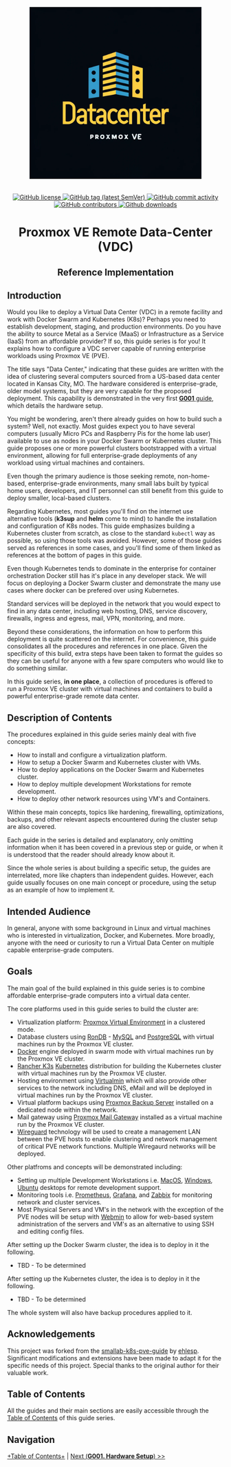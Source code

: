 <div align="center">
  <img alt="Redoc logo" src="./images/logo.png" height="400px" width="400px" />
</div>
<br>
<p align="center">
    <a href="LICENSE.md" target="_blank">
        <img src="https://img.shields.io/badge/license-CC--BY--NC--SA--4.0-black" alt="GitHub license">
    </a>
    <a href="https://github.com/vieo-us/datacenter-pve-guide/releases" target="_blank">
        <img src="https://img.shields.io/github/tag/vieo-us/datacenter-pve-guide" alt="GitHub tag (latest SemVer)">
    </a>
    <a href="https://github.com/vieo-us/datacenter-pve-guide/commits" target="_blank">
        <img src="https://img.shields.io/github/commit-activity/t/vieo-us/datacenter-pve-guide"
        " alt="GitHub commit activity">
    </a>
    <a href="https://github.com/vieo-us/datacenter-pve-guide/graphs/contributors" target="_blank">
        <img src="https://img.shields.io/github/contributors-anon/vieo-us/datacenter-pve-guide" alt="GitHub contributors">
    </a>
    <a href="https://github.com/vieo-us/datacenter-pve-guide/releases" target="_blank">
        <img src=https://img.shields.io/github/downloads/vieo-us/datacenter-pve-guide/total
         alt="Github downloads">
    </a>
</p>
<div align="center">

  # Proxmox VE Remote Data-Center (VDC)
  ## Reference Implementation
</div>

## Introduction

Would you like to deploy a Virtual Data Center (VDC) in a remote facility and work with Docker Swarm and Kubernetes (K8s)? Perhaps you need to establish development, staging, and production environments. Do you have the ability to source Metal as a Service (MaaS) or Infrastructure as a Service (IaaS) from an affordable provider? If so, this guide series is for you! It explains how to configure a VDC server capable of running enterprise workloads using Proxmox VE (PVE).

The title says "Data Center," indicating that these guides are written with the idea of clustering several computers sourced from a US-based data center located in Kansas City, MO. The hardware considered is enterprise-grade, older model systems, but they are very capable for the proposed deployment. This capability is demonstrated in the very first [**G001** guide](G001%20-%20Hardware%20Setup.md), which details the hardware setup.

You might be wondering, aren't there already guides on how to build such a system? Well, not exactly. Most guides expect you to have several computers (usually Micro PCs and Raspberry Pis for the home lab user) available to use as nodes in your Docker Swarm or Kubernetes cluster. This guide proposes one or more powerful clusters bootstrapped with a virtual environment, allowing for full enterprise-grade deployments of any workload using virtual machines and containers.

Even though the primary audience is those seeking remote, non-home-based, enterprise-grade environments, many small labs built by typical home users, developers, and IT personnel can still benefit from this guide to deploy smaller, local-based clusters.

Regarding Kubernetes, most guides you'll find on the internet use alternative tools (**k3sup** and **helm** come to mind) to handle the installation and configuration of K8s nodes. This guide emphasizes building a Kubernetes cluster from scratch, as close to the standard `kubectl` way as possible, so using those tools was avoided. However, some of those guides served as references in some cases, and you'll find some of them linked as references at the bottom of pages in this guide.

Even though Kubernetes tends to dominate in the enterprise for container orchestration Docker still has it's place in any developer stack. We will focus on deploying a Docker Swarm cluster and demonstrate the many use cases where docker can be prefered over using Kubernetes.

Standard services will be deployed in the network that you would expect to find in any data center, including web hosting, DNS, service discovery, firewalls, ingress and egress, mail, VPN, monitoring, and more.

Beyond these considerations, the information on how to perform this deployment is quite scattered on the internet. For convenience, this guide consolidates all the procedures and references in one place. Given the specificity of this build, extra steps have been taken to format the guides so they can be useful for anyone with a few spare computers who would like to do something similar.

In this guide series, **in one place**, a collection of procedures is offered to run a Proxmox VE cluster with virtual machines and containers to build a powerful enterprise-grade remote data center.

## Description of Contents

The procedures explained in this guide series mainly deal with five concepts:

- How to install and configure a virtualization platform.
- How to setup a Docker Swarm and Kubernetes cluster with VMs.
- How to deploy applications on the Docker Swarm and Kubernetes cluster.
- How to deploy multiple development Workstations for remote development.
- How to deploy other network resources using VM's and Containers.

Within these main concepts, topics like hardening, firewalling, optimizations, backups, and other relevant aspects encountered during the cluster setup are also covered.

Each guide in the series is detailed and explanatory, only omitting information when it has been covered in a previous step or guide, or when it is understood that the reader should already know about it.

Since the whole series is about building a specific setup, the guides are interrelated, more like chapters than independent guides. However, each guide usually focuses on one main concept or procedure, using the setup as an example of how to implement it.

## Intended Audience

In general, anyone with some background in Linux and virtual machines who is interested in virtualization, Docker, and Kubernetes. More broadly, anyone with the need or curiosity to run a Virtual Data Center on multiple capable enterprise-grade computers.

## Goals

The main goal of the build explained in this guide series is to combine affordable enterprise-grade computers into a virtual data center.

The core platforms used in this guide series to build the cluster are:

- Virtualization platform: [Proxmox Virtual Environment](https://www.proxmox.com/en/proxmox-virtual-environment/overview) in a clustered mode.
- Database clusters using [RonDB](https://www.rondb.com/) - [MySQL](https://www.mysql.com/) and [PostgreSQL](https://www.postgresql.org/) with virtual machines run by the Proxmox VE cluster.
- [Docker](https://www.docker.com/) engine deployed in swarm mode with virtual machines run by the Proxmox VE cluster.
- [Rancher K3s](https://k3s.io/) [Kubernetes](https://kubernetes.io/) distribution for building the Kubernetes cluster with virtual machines run by the Proxmox VE cluster.
- Hosting environment using [Virtualmin](https://www.virtualmin.com/) which will also provide other services to the network including DNS, eMail and will be deployed in virtual machines run by the Proxmox VE cluster.
- Virtual platform backups using [Proxmox Backup Server](https://www.proxmox.com/en/proxmox-backup-server/overview) installed on a dedicated node within the network.
- Mail gateway using [Proxmox Mail Gateway](https://www.proxmox.com/en/proxmox-mail-gateway/overview) installed as a virtual machine run by the Proxmox VE cluster.
- [Wireguard](https://www.wireguard.com/) technology will be used to create a management LAN between the PVE hosts to enable clustering and network management of critical PVE network functions. Multiple Wiregaurd networks will be deployed.

Other platfroms and concepts will be demonstrated including:
- Setting up multiple Development Workstations i.e. [MacOS](https://www.apple.com/macos/sonoma/), [Windows](https://www.microsoft.com/en-us/windows/windows-11?r=1), [Ubuntu](https://ubuntu.com/desktop) desktops for remote development support.
- Monitoring tools i.e. [Prometheus](https://prometheus.io/), [Grafana](https://grafana.com/grafana/), and [Zabbix](https://www.zabbix.com/) for monitoring network and cluster services.
- Most Physical Servers and VM's in the network with the exception of the PVE nodes will be setup with [Webmin](https://webmin.com/) to allow for web-based system administration of the servers and VM's as an alternative to using SSH and editing config files.

After setting up the Docker Swarm cluster, the idea is to deploy in it the following.

- TBD - To be determined

After setting up the Kubernetes cluster, the idea is to deploy in it the following.

- TBD - To be determined

The whole system will also have backup procedures applied to it.

## Acknowledgements
This project was forked from the [smallab-k8s-pve-guide](https://github.com/ehlesp/smallab-k8s-pve-guide) by [ehlesp](https://github.com/ehlesp). Significant modifications and extensions have been made to adapt it for the specific needs of this project. Special thanks to the original author for their valuable work.

## Table of Contents

All the guides and their main sections are easily accessible through the [Table of Contents](G000%20-%20Table%20of%20Contents.md) of this guide series.

## Navigation

[+Table of Contents+](G000%20-%20Table%20of%20Contents.md) | [Next (**G001. Hardware Setup**) >>](G001%20-%20Hardware%20Setup.md)

